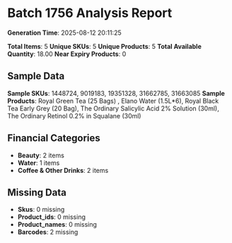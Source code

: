 # Batch 1756 Analysis Report

**Generation Time**: 2025-08-12 20:11:25

**Total Items**: 5
**Unique SKUs**: 5
**Unique Products**: 5
**Total Available Quantity**: 18.00
**Near Expiry Products**: 0

## Sample Data
**Sample SKUs**: 1448724, 9019183, 19351328, 31662785, 31663085
**Sample Products**: Royal Green Tea (25 Bags) , Elano Water (1.5L*6), Royal Black Tea Early Grey (20 Bag), The Ordinary Salicylic Acid 2% Solution (30ml), The Ordinary Retinol 0.2% in Squalane (30ml)

## Financial Categories
- **Beauty**: 2 items
- **Water**: 1 items
- **Coffee & Other Drinks**: 2 items

## Missing Data
- **Skus**: 0 missing
- **Product_ids**: 0 missing
- **Product_names**: 0 missing
- **Barcodes**: 2 missing
